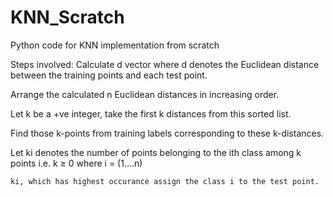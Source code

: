 # KNN_Scratch
Python code for KNN implementation from scratch

Steps involved:
  Calculate d vector where d denotes the Euclidean distance between the training points and each test point.
  
  Arrange the calculated n Euclidean distances in increasing order.
  
  Let k be a +ve integer, take the first k distances from this sorted list.
  
  Find those k-points from training labels corresponding to these k-distances.
  
  Let ki denotes the number of points belonging to the ith class among k points i.e. k ≥ 0 where i = (1....n)
  
    ki, which has highest occurance assign the class i to the test point.
